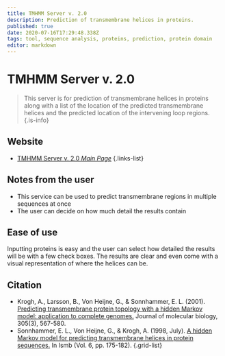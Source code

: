 ```yaml
---
title: TMHMM Server v. 2.0
description: Prediction of transmembrane helices in proteins.
published: true
date: 2020-07-16T17:29:48.338Z
tags: tool, sequence analysis, proteins, prediction, protein domain
editor: markdown
---
```


# TMHMM Server v. 2.0

> This server is for prediction of transmembrane helices in proteins along with a list of the location of the predicted transmembrane helices and the predicted location of the intervening loop regions.
{.is-info}

 

## Website 

- [TMHMM Server v. 2.0 *Main Page*](https://services.healthtech.dtu.dk/service.php?TMHMM-2.0)
 {.links-list}

## Notes from the user
- This service can be used to predict transmembrane regions in multiple sequences at once
- The user can decide on how much detail the results contain 

## Ease of use

Inputting proteins is easy and the user can select how detailed the results will be with a few check boxes. The results are clear and even come with a visual representation of where the helices can be. 


## Citation 
- Krogh, A., Larsson, B., Von Heijne, G., & Sonnhammer, E. L. (2001). [Predicting transmembrane protein topology with a hidden Markov model: application to complete genomes.](https://www.sciencedirect.com/science/article/abs/pii/S0022283600943158) Journal of molecular biology, 305(3), 567-580.
-	Sonnhammer, E. L., Von Heijne, G., & Krogh, A. (1998, July). [A hidden Markov model for predicting transmembrane helices in protein sequences.](https://www.aaai.org/Papers/ISMB/1998/ISMB98-021.pdf) In Ismb (Vol. 6, pp. 175-182).
{.grid-list}
